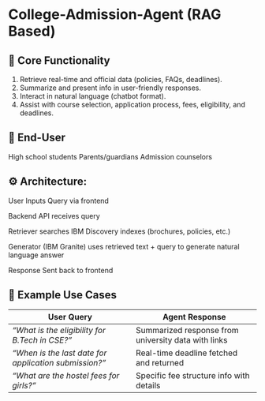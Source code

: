 # College-Admission-Agent (RAG Based)

## 📌 Core Functionality
1. Retrieve real-time and official data (policies, FAQs, deadlines).
2. Summarize and present info in user-friendly responses.
3. Interact in natural language (chatbot format).
4. Assist with course selection, application process, fees, eligibility, and deadlines.

## 🎯 End-User
High school students
Parents/guardians
Admission counselors

## ⚙️ Architecture:
User Inputs Query via frontend

Backend API receives query

Retriever searches IBM Discovery indexes (brochures, policies, etc.)

Generator (IBM Granite) uses retrieved text + query to generate natural language answer

Response Sent back to frontend


## 📅 Example Use Cases
| User Query                                            | Agent Response                                      |
| ----------------------------------------------------- | --------------------------------------------------- |
| *“What is the eligibility for B.Tech in CSE?”*        | Summarized response from university data with links |
| *“When is the last date for application submission?”* | Real-time deadline fetched and returned             |
| *“What are the hostel fees for girls?”*               | Specific fee structure info with details            |



